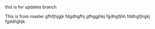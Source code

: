 this is for updates branch

This is from master 
gfhfjhjgjk
fdgdhgfhj
gfhggjhkj
fgdhgfjhh
fddhgfjhgkj
fgddhjjhjk
